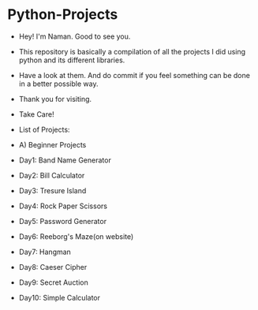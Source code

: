 # Python-Projects
- Hey! I'm Naman. Good to see you.
- This repository is basically a compilation of all the projects I did using python and its different libraries.
- Have a look at them. And do commit if you feel something can be done in a better possible way.
- Thank you for visiting.
- Take Care!

- List of Projects:
- A) Beginner Projects
- Day1: Band Name Generator
- Day2: Bill Calculator
- Day3: Tresure Island
- Day4: Rock Paper Scissors
- Day5: Password Generator
- Day6: Reeborg's Maze(on website)
- Day7: Hangman
- Day8: Caeser Cipher
- Day9: Secret Auction
- Day10: Simple Calculator
